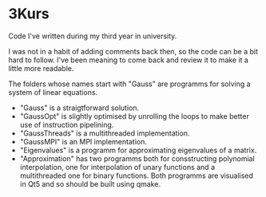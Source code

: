 # 3Kurs
Code I've written during my third year in university.

I was not in a habit of adding comments back then, so the code can be a bit hard to follow. I've been meaning to come back and review it to make it a little more readable.

The folders whose names start with "Gauss" are programms for solving a system of linear equations.
- "Gauss" is a straigtforward solution.
- "GaussOpt" is slightly optimised by unrolling the loops to make better use of instruction pipelining.
- "GaussThreads" is a multithreaded implementation.
- "GaussMPI" is an MPI implementation.
- "Eigenvalues" is a programm for approximating eigenvalues of a matrix.
- "Approximation" has two programms both for consstructing polynomial interpolation, one for interpolation of unary functions and a multithreaded one for binary functions. Both programms are visualised in Qt5 and so should be built using qmake.

